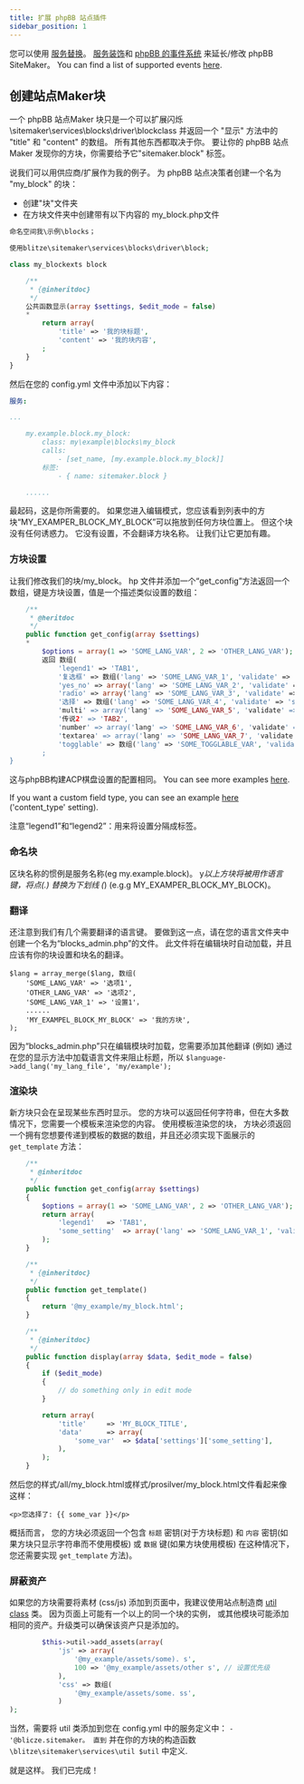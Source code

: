 ```yaml
---
title: 扩展 phpBB 站点插件
sidebar_position: 1
---
```


您可以使用 [服务替换](https://area51.phpbb.com/docs/dev/3.2.x/extensions/tutorial_advanced.html#using-service-replacement)。 [服务装饰](https://area51.phpbb.com/docs/dev/3.2.x/extensions/tutorial_advanced.html#using-service-decoration)和 [phpBB 的事件系统](https://area51.phpbb.com/docs/dev/3.2.x/extensions/tutorial_events.html) 来延长/修改 phpBB SiteMaker。 You can find a list of supported events [here](./events.md).

## 创建站点Maker块

一个 phpBB 站点Maker 块只是一个可以扩展闪烁\sitemaker\services\blocks\driver\blockclass 并返回一个 "显示" 方法中的 "title" 和 "content" 的数组。 所有其他东西都取决于你。 要让你的 phpBB 站点Maker 发现你的方块，你需要给予它"sitemaker.block" 标签。

说我们可以用供应商/扩展作为我的例子。 为 phpBB 站点决策者创建一个名为 "my_block" 的块：

-   创建"块"文件夹
-   在方块文件夹中创建带有以下内容的 my_block.php文件

```php
命名空间我\示例\blocks；

使用blitze\sitemaker\services\blocks\driver\block;

class my_blockexts block

    /**
     * {@inheritdoc}
     */
    公共函数显示(array $settings, $edit_mode = false)
    *
        return array(
            'title' => '我的块标题',
            'content' => '我的块内容',
        ;
    }
}
```

然后在您的 config.yml 文件中添加以下内容：

```yml
服务:

...

    my.example.block.my_block:
        class: my\example\blocks\my_block
        calls:
            - [set_name, [my.example.block.my_block]]
        标签:
            - { name: sitemaker.block }

    ......

```

最起码，这是你所需要的。 如果您进入编辑模式，您应该看到列表中的方块“MY_EXAMPER_BLOCK_MY_BLOCK”可以拖放到任何方块位置上。 但这个块没有任何诱惑力。 它没有设置，不会翻译方块名称。 让我们让它更加有趣。

### 方块设置

让我们修改我们的块/my_block。 hp 文件并添加一个“get_config”方法返回一个数组，键是方块设置，值是一个描述类似设置的数组：

```php
    /**
     * @heritdoc
     */
    public function get_config(array $settings)
    *
        $options = array(1 => 'SOME_LANG_VAR', 2 => 'OTHER_LANG_VAR');
        返回 数组(
            'legend1' => 'TAB1',
            '复选框' => 数组('lang' => 'SOME_LANG_VAR_1', 'validate' => 'string', 'type' => 'checkbox', 'options' => $options, 'default' => array(), 'exerin' => false),
            'yes_no' => array('lang' => 'SOME_LANG_VAR_2', 'validate' => 'bool', 'type' => 'radio:yes_no', 'explanin' => false, 'default' => false),
            'radio' => array('lang' => 'SOME_LANG_VAR_3', 'validate' => 'bool', 'type' => 'radio', 'options' => $options'explorin' => false, 'default' => 'topic'),
            '选择' => 数组('lang' => 'SOME_LANG_VAR_4', 'validate' => 'string', 'type' => 'select', 'options' => $options, 'default' => ', 'explorin' => false),
            'multi' => array('lang' => 'SOME_LANG_VAR_5', 'validate' => 'string', 'type' => 'multi_select', 'options' => $options, 'default' => array(), 'exerin' => false),
            '传说2' => 'TAB2',
            'number' => array('lang' => 'SOME_LANG_VAR_6', 'validate' => 'int:0:20', 'type' => 'number:0:20', 'maxlength' => 2, 'exerin' => false, '默认' => 5，
            'textarea' => array('lang' => 'SOME_LANG_VAR_7', 'validate' => 'string', 'type' => 'textarea:3:40', 'maxlength' => 2, 'exerin' => true 'default' => '),
            'togglable' => 数组('lang' => 'SOME_TOGGLABLE_VAR', 'validate' => 'string', 'type' => 'select:1:0:toggle_key', 'options' => $options, '默认' => ', 'append' => '<div id="toggle_key-1">仅在选择选项1 时显示</div>'),
        ;
}
```

这与phpBB构建ACP棋盘设置的配置相同。 You can see more examples [here](https://github.com/phpbb/phpbb/blob/master/phpBB/includes/acp/acp_board.php).

If you want a custom field type, you can see an example [here](https://github.com/blitze/phpBB-ext-sitemaker_content/blob/develop/blocks/recent.php) ('content_type' setting).

注意“legend1”和“legend2”：用来将设置分隔成标签。

### 命名块

区块名称的惯例是服务名称(eg my.example.block)。 y*以上方块将被用作语言键，将点(.) 替换为下划线 (*) (e.g.g MY_EXAMPER_BLOCK_MY_BLOCK)。

### 翻译

还注意到我们有几个需要翻译的语言键。 要做到这一点，请在您的语言文件夹中创建一个名为“blocks_admin.php”的文件。 此文件将在编辑块时自动加载，并且应该有你的块设置和块名的翻译。

```
$lang = array_merge($lang, 数组(
    'SOME_LANG_VAR' => '选项1',
    'OTHER_LANG_VAR' => '选项2',
    'SOME_LANG_VAR_1' => '设置1'，
    ......
    'MY_EXAMPEL_BLOCK_MY_BLOCK' => '我的方块',
);
```

因为“blocks_admin.php”只在编辑模块时加载，您需要添加其他翻译 (例如) 通过在您的显示方法中加载语言文件来阻止标题，所以 `$language->add_lang('my_lang_file', 'my/example');`

### 渲染块

新方块只会在呈现某些东西时显示。 您的方块可以返回任何字符串，但在大多数情况下，您需要一个模板来渲染您的内容。 使用模板渲染您的块， 方块必须返回一个拥有您想要传递到模板的数据的数组，并且还必须实现下面展示的 `get_template` 方法：

```php
    /**
     * @inheritdoc
     */
    public function get_config(array $settings)
    {
        $options = array(1 => 'SOME_LANG_VAR', 2 => 'OTHER_LANG_VAR');
        return array(
            'legend1'   => 'TAB1',
            'some_setting'  => array('lang' => 'SOME_LANG_VAR_1', 'validate' => 'string', 'type' => 'checkbox', 'options' => $options, 'default' => array(), 'explain' => false),
        );
    }

    /**
     * {@inheritdoc}
     */
    public function get_template()
    {
        return '@my_example/my_block.html';
    }

    /**
     * {@inheritdoc}
     */
    public function display(array $data, $edit_mode = false)
    {
        if ($edit_mode)
        {
            // do something only in edit mode
        }

        return array(
            'title'     => 'MY_BLOCK_TITLE',
            'data'      => array(
                'some_var'  => $data['settings']['some_setting'],
            ),
        );
    }
```

然后您的样式/all/my_block.html或样式/prosilver/my_block.html文件看起来像这样：

```
<p>您选择了: {{ some_var }}</p>
```

概括而言， 您的方块必须返回一个包含 `标题` 密钥(对于方块标题) 和 `内容` 密钥(如果方块只显示字符串而不使用模板) 或 `数据` 键(如果方块使用模板) 在这种情况下，您还需要实现 `get_template` 方法)。

### 屏蔽资产

如果您的方块需要将素材 (css/js) 添加到页面中，我建议使用站点制造商 [util class](https://github.com/blitze/phpBB-ext-sitemaker/blob/develop/services/util.php) 类。 因为页面上可能有一个以上的同一个块的实例， 或其他模块可能添加相同的资产。升级类可以确保该资产只是添加的。

```php
        $this->util->add_assets(array(
            'js' => array(
                '@my_example/assets/some). s',
                100 => '@my_example/assets/other s', // 设置优先级
            ),
            'css' => 数组(
                '@my_example/assets/some. ss',
            )
);
```

当然，需要将 util 类添加到您在 config.yml 中的服务定义中： `- '@blicze.sitemaker。 直到` 并在你的方块的构造函数 `\blitze\sitemaker\services\util $util` 中定义.

就是这样。 我们已完成！
